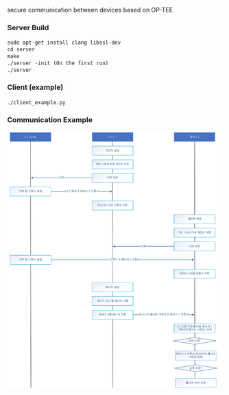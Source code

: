 secure communication between devices based on OP-TEE

### Server Build
```
sudo apt-get install clang libssl-dev
cd server
make
./server -init (On the first run)
./server
```

### Client (example)
```
./client_example.py
```

### Communication Example
![image](https://raw.githubusercontent.com/codetronik/optee-trusted-comm/master/example.png)
